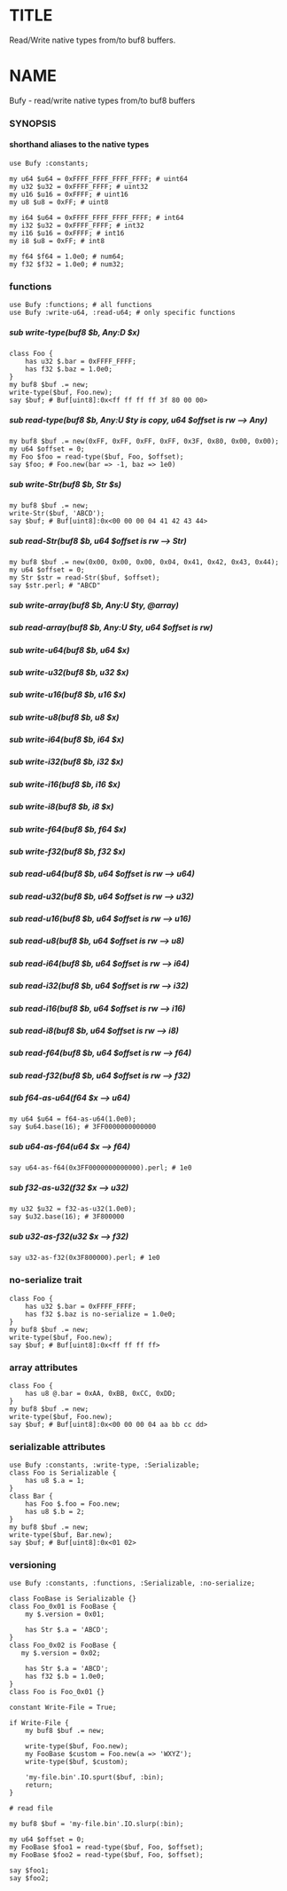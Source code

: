 TITLE
=====

Read/Write native types from/to buf8 buffers.

NAME
====

Bufy - read/write native types from/to buf8 buffers

### SYNOPSIS

#### shorthand aliases to the native types

    use Bufy :constants;

    my u64 $u64 = 0xFFFF_FFFF_FFFF_FFFF; # uint64
    my u32 $u32 = 0xFFFF_FFFF; # uint32
    my u16 $u16 = 0xFFFF; # uint16
    my u8 $u8 = 0xFF; # uint8

    my i64 $u64 = 0xFFFF_FFFF_FFFF_FFFF; # int64
    my i32 $u32 = 0xFFFF_FFFF; # int32
    my i16 $u16 = 0xFFFF; # int16
    my i8 $u8 = 0xFF; # int8

    my f64 $f64 = 1.0e0; # num64;
    my f32 $f32 = 1.0e0; # num32;

### functions

    use Bufy :functions; # all functions
    use Bufy :write-u64, :read-u64; # only specific functions

##### sub write-type(buf8 $b, Any:D $x)

    class Foo {
        has u32 $.bar = 0xFFFF_FFFF;
        has f32 $.baz = 1.0e0;
    }
    my buf8 $buf .= new;
    write-type($buf, Foo.new);
    say $buf; # Buf[uint8]:0x<ff ff ff ff 3f 80 00 00>

##### sub read-type(buf8 $b, Any:U $ty is copy, u64 $offset is rw --> Any)

    my buf8 $buf .= new(0xFF, 0xFF, 0xFF, 0xFF, 0x3F, 0x80, 0x00, 0x00);
    my u64 $offset = 0;
    my Foo $foo = read-type($buf, Foo, $offset);
    say $foo; # Foo.new(bar => -1, baz => 1e0)

##### sub write-Str(buf8 $b, Str $s)

    my buf8 $buf .= new;
    write-Str($buf, 'ABCD');
    say $buf; # Buf[uint8]:0x<00 00 00 04 41 42 43 44>

##### sub read-Str(buf8 $b, u64 $offset is rw --> Str)

    my buf8 $buf .= new(0x00, 0x00, 0x00, 0x04, 0x41, 0x42, 0x43, 0x44);
    my u64 $offset = 0;
    my Str $str = read-Str($buf, $offset);
    say $str.perl; # "ABCD"

##### sub write-array(buf8 $b, Any:U $ty, @array)

##### sub read-array(buf8 $b, Any:U $ty, u64 $offset is rw)

##### sub write-u64(buf8 $b, u64 $x)

##### sub write-u32(buf8 $b, u32 $x)

##### sub write-u16(buf8 $b, u16 $x)

##### sub write-u8(buf8 $b, u8 $x)

##### sub write-i64(buf8 $b, i64 $x)

##### sub write-i32(buf8 $b, i32 $x)

##### sub write-i16(buf8 $b, i16 $x)

##### sub write-i8(buf8 $b, i8 $x)

##### sub write-f64(buf8 $b, f64 $x)

##### sub write-f32(buf8 $b, f32 $x)

##### sub read-u64(buf8 $b, u64 $offset is rw --> u64)

##### sub read-u32(buf8 $b, u64 $offset is rw --> u32)

##### sub read-u16(buf8 $b, u64 $offset is rw --> u16)

##### sub read-u8(buf8 $b, u64 $offset is rw --> u8)

##### sub read-i64(buf8 $b, u64 $offset is rw --> i64)

##### sub read-i32(buf8 $b, u64 $offset is rw --> i32)

##### sub read-i16(buf8 $b, u64 $offset is rw --> i16)

##### sub read-i8(buf8 $b, u64 $offset is rw --> i8)

##### sub read-f64(buf8 $b, u64 $offset is rw --> f64)

##### sub read-f32(buf8 $b, u64 $offset is rw --> f32)

##### sub f64-as-u64(f64 $x --> u64)

    my u64 $u64 = f64-as-u64(1.0e0);
    say $u64.base(16); # 3FF0000000000000

##### sub u64-as-f64(u64 $x --> f64)

    say u64-as-f64(0x3FF0000000000000).perl; # 1e0

##### sub f32-as-u32(f32 $x --> u32)

    my u32 $u32 = f32-as-u32(1.0e0);
    say $u32.base(16); # 3F800000

##### sub u32-as-f32(u32 $x --> f32)

    say u32-as-f32(0x3F800000).perl; # 1e0

### no-serialize trait

    class Foo {
        has u32 $.bar = 0xFFFF_FFFF;
        has f32 $.baz is no-serialize = 1.0e0;
    }
    my buf8 $buf .= new;
    write-type($buf, Foo.new);
    say $buf; # Buf[uint8]:0x<ff ff ff ff>

### array attributes

    class Foo {
        has u8 @.bar = 0xAA, 0xBB, 0xCC, 0xDD;
    }
    my buf8 $buf .= new;
    write-type($buf, Foo.new);
    say $buf; # Buf[uint8]:0x<00 00 00 04 aa bb cc dd>

### serializable attributes

    use Bufy :constants, :write-type, :Serializable;
    class Foo is Serializable {
        has u8 $.a = 1;
    }
    class Bar {
        has Foo $.foo = Foo.new;
        has u8 $.b = 2;
    }
    my buf8 $buf .= new;
    write-type($buf, Bar.new);
    say $buf; # Buf[uint8]:0x<01 02>

### versioning

    use Bufy :constants, :functions, :Serializable, :no-serialize;

    class FooBase is Serializable {}
    class Foo_0x01 is FooBase {
        my $.version = 0x01;

        has Str $.a = 'ABCD';
    }
    class Foo_0x02 is FooBase {
       my $.version = 0x02;

        has Str $.a = 'ABCD';
        has f32 $.b = 1.0e0;
    }
    class Foo is Foo_0x01 {}

    constant Write-File = True;

    if Write-File {
        my buf8 $buf .= new;

        write-type($buf, Foo.new);
        my FooBase $custom = Foo.new(a => 'WXYZ');
        write-type($buf, $custom);

        'my-file.bin'.IO.spurt($buf, :bin);
        return;
    }

    # read file

    my buf8 $buf = 'my-file.bin'.IO.slurp(:bin);

    my u64 $offset = 0;
    my FooBase $foo1 = read-type($buf, Foo, $offset);
    my FooBase $foo2 = read-type($buf, Foo, $offset);

    say $foo1;
    say $foo2;
